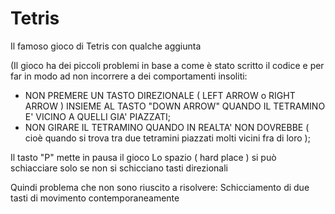 # Tetris
Il famoso gioco di Tetris con qualche aggiunta

(Il gioco ha dei piccoli problemi in base a come è stato scritto il codice e per far in modo
ad non incorrere a dei comportamenti insoliti:
- NON PREMERE UN TASTO DIREZIONALE ( LEFT ARROW o RIGHT ARROW ) INSIEME
	AL TASTO "DOWN ARROW" QUANDO IL TETRAMINO E' VICINO A QUELLI GIA'
	PIAZZATI;
- NON GIRARE IL TETRAMINO QUANDO IN REALTA' NON DOVREBBE ( cioè quando si trova tra due
	tetramini piazzati molti vicini fra di loro ); 

Il tasto "P" mette in pausa il gioco
Lo spazio ( hard place ) si può schiacciare solo se non si
schicciano tasti direzionali

Quindi problema che non sono riuscito a risolvere: 
Schicciamento di due tasti di movimento contemporaneamente
